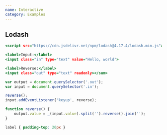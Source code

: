 ```yaml
---
name: Interactive
category: Examples
---
```


Lodash
---
```reverse.html hidden
<script src="https://cdn.jsdelivr.net/npm/lodash@4.17.4/lodash.min.js"></script>
```
```reverse.html
<label>Input:</label>
<input class="in" type="text" value="Hello, world">

<label>Reverse:</label>
<input class="out" type="text" readonly></sum>
```
```reverse.js
var output = document.querySelector('.out');
var input = document.querySelector('.in');

reverse();
input.addEventListener('keyup', reverse);

function reverse() {
	output.value = _(input.value).split('').reverse().join('');
}
```
```reverse.css hidden
label { padding-top: 20px }
```
